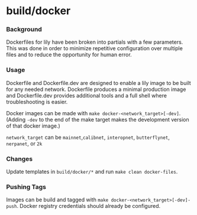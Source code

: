 # build/docker

### Background

Dockerfiles for lily have been broken into partials with a few
parameters. This was done in order to minimize repetitive configuration over
multiple files and to reduce the opportunity for human error.

### Usage

Dockerfile and Dockerfile.dev are designed to enable a lily image to be built
for any needed network. Dockerfile produces a minimal production image and
Dockerfile.dev provides additional tools and a full shell where troubleshooting
is easier.

Docker images can be made with `make docker-<network_target>[-dev]`. (Adding
`-dev` to the end of the make target makes the development version of that
docker image.)

`network_target` can be `mainnet`,`calibnet`, `interopnet`, `butterflynet`,
`nerpanet`, or `2k`

### Changes

Update templates in `build/docker/*` and run `make clean docker-files`.

### Pushing Tags

Images can be build and tagged with `make docker-<network_target>[-dev]-push`.
Docker registry credentials should already be configured.
